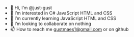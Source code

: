 - 👋 Hi, I’m @just-gust
- 👀 I’m interested in C# JavaScript HTML and CSS
- 🌱 I’m currently learning JavaScript HTML and CSS
- 💞️ I’m looking to collaborate on nothing
- 📫 How to reach me gustmaes1@gmail.com or on github

<!---
just-gust/just-gust is a ✨ special ✨ repository because its `README.md` (this file) appears on your GitHub profile.
You can click the Preview link to take a look at your changes.
--->
